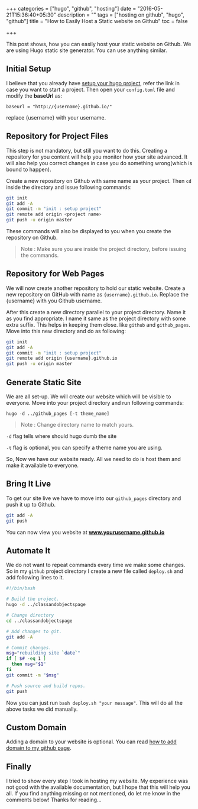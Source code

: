 +++
categories = ["hugo", "github", "hosting"]
date = "2016-05-21T15:36:40+05:30"
description = ""
tags = ["hosting on github", "hugo", "github"]
title = "How to Easily Host a Static website on Github"
toc = false

+++

This post shows, how you can easily host your static website on Github. We are using Hugo static site generator. You can use anything similar.

## Initial Setup

I believe that you already have [setup your hugo project](https://gohugo.io/overview/quickstart/), refer the link in case you want to start a project. Then open your `config.toml` file and modify the **baseUrl** as:

`baseurl = "http://{username}.github.io/"`

replace {username} with your username.


## Repository for Project Files

This step is not mandatory, but still you want to do this. Creating a repository for you content will help you monitor how your site advanced. It will also help you correct changes in case you do something wrong(which is bound to happen).

Create a new repository on Github with same name as your project. Then `cd` inside the directory and issue following commands:

```bash
git init
git add -A
git commit -m "init : setup project"
git remote add origin <project name>
git push -u origin master
```

These commands will also be displayed to you when you create the repository on Github.

>Note : Make sure you are inside the project directory, before issuing the commands.

## Repository for Web Pages
We will now create another repository to hold our static website. Create a new repository on GitHub with name as `{username}.github.io`. Replace the {username} with you Github username.

After this create a new directory parallel to your project directory. Name it as you find appropriate. I name it same as the project directory with some extra suffix. This helps in keeping them close. like
`github` and `github_pages`. Move into this new directory and do as following:

```bash
git init
git add -A
git commit -m "init : setup project"
git remote add origin {username}.github.io
git push -u origin master
```

## Generate Static Site

We are all set-up. We will create our website which will be visible to everyone.
Move into your project directory and run following commands:

```
hugo -d ../github_pages [-t theme_name]
```
>Note : Change directory name to match yours.

`-d` flag tells where should hugo dumb the site

`-t` flag is optional, you can specify a theme name you are using.

So, Now we have our website ready. All we need to do is host them and make it available to everyone.

## Bring It Live

To get our site live we have to move into our `github_pages` directory and push it up to Github.

```bash
git add -A
git push
```

You can now view you website at **www.yourusername.github.io**

## Automate It

We do not want to repeat commands every time we make some changes. So in my `github` project directory I create a new file called `deploy.sh` and add following lines to it.

```bash
#!/bin/bash

# Build the project.
hugo -d ../classandobjectspage

# Change directory
cd ../classandobjectspage

# Add changes to git.
git add -A

# Commit changes.
msg="rebuilding site `date`"
if [ $# -eq 1 ]
  then msg="$1"
fi
git commit -m "$msg"

# Push source and build repos.
git push
```

Now you can just run `bash deploy.sh "your message"`. This will do all the above tasks we did manually.


## Custom Domain
Adding a domain to your website is optional. You can read [how to add domain to my github page](http://classandobjects.com/hugo/adding_custom_domain_to_github_pages/).

## Finally

I tried to show every step I took in hosting my website. My experience was not good with the available documentation, but I hope that this will help you all. If you find anything missing or not mentioned, do let me know in the comments below! Thanks for reading...
